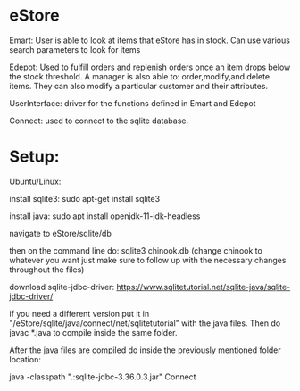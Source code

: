 # eStore
Emart: User is able to look at items that eStore has in stock. Can use various search parameters to look for items

Edepot: Used to fulfill orders and replenish orders once an item drops below the stock threshold. A manager is also able to: order,modify,and delete items. They can also modify a particular customer and their attributes. 

UserInterface: driver for the functions defined in Emart and Edepot

Connect: used to connect to the sqlite database.



# Setup:

Ubuntu/Linux: 

install sqlite3: sudo apt-get install sqlite3

install java: sudo apt install openjdk-11-jdk-headless 

navigate to eStore/sqlite/db

then on the command line do: sqlite3 chinook.db
(change chinook to whatever you want just make sure to follow up with the necessary changes throughout the files)

download sqlite-jdbc-driver: https://www.sqlitetutorial.net/sqlite-java/sqlite-jdbc-driver/

if you need a different version put it in "/eStore/sqlite/java/connect/net/sqlitetutorial" with the java files. Then do javac *.java to compile inside the same folder.

After the java files are compiled do inside the previously mentioned folder location: 

java -classpath ".:sqlite-jdbc-3.36.0.3.jar" Connect 




